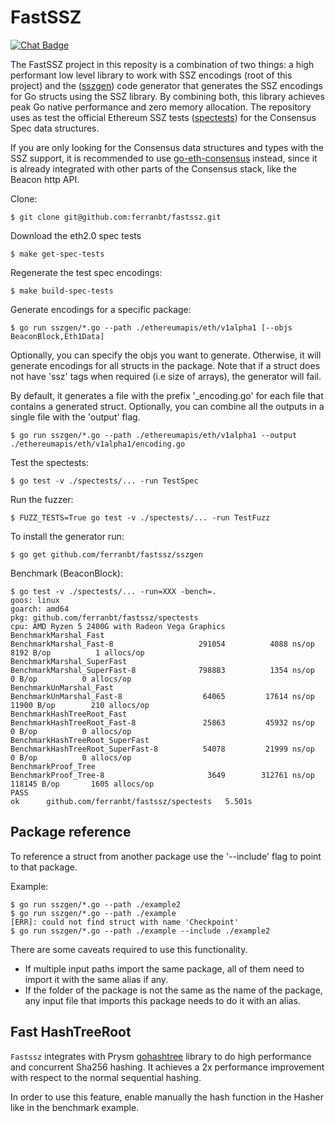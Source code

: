 # FastSSZ

[![Chat Badge]][chat link]

[chat badge]: https://img.shields.io/badge/chat-discord-%237289da
[chat link]: https://discord.gg/85U6593geJ

The FastSSZ project in this reposity is a combination of two things: a high performant low level library to work with SSZ encodings (root of this project) and the ([sszgen](./sszgen)) code generator that generates the SSZ encodings for Go structs using the SSZ library. By combining both, this library achieves peak Go native performance and zero memory allocation. The repository uses as test the official Ethereum SSZ tests ([spectests](./spectests/)) for the Consensus Spec data structures.

If you are only looking for the Consensus data structures and types with the SSZ support, it is recommended to use [go-eth-consensus](https://github.com/umbracle/go-eth-consensus) instead, since it is already integrated with other parts of the Consensus stack, like the Beacon http API.

Clone:

```
$ git clone git@github.com:ferranbt/fastssz.git
```

Download the eth2.0 spec tests

```
$ make get-spec-tests
```

Regenerate the test spec encodings:

```
$ make build-spec-tests
```

Generate encodings for a specific package:

```
$ go run sszgen/*.go --path ./ethereumapis/eth/v1alpha1 [--objs BeaconBlock,Eth1Data]
```

Optionally, you can specify the objs you want to generate. Otherwise, it will generate encodings for all structs in the package. Note that if a struct does not have 'ssz' tags when required (i.e size of arrays), the generator will fail.

By default, it generates a file with the prefix '\_encoding.go' for each file that contains a generated struct. Optionally, you can combine all the outputs in a single file with the 'output' flag.

```
$ go run sszgen/*.go --path ./ethereumapis/eth/v1alpha1 --output ./ethereumapis/eth/v1alpha1/encoding.go
```

Test the spectests:

```
$ go test -v ./spectests/... -run TestSpec
```

Run the fuzzer:

```
$ FUZZ_TESTS=True go test -v ./spectests/... -run TestFuzz
```

To install the generator run:

```
$ go get github.com/ferranbt/fastssz/sszgen
```

Benchmark (BeaconBlock):

```
$ go test -v ./spectests/... -run=XXX -bench=.
goos: linux
goarch: amd64
pkg: github.com/ferranbt/fastssz/spectests
cpu: AMD Ryzen 5 2400G with Radeon Vega Graphics
BenchmarkMarshal_Fast
BenchmarkMarshal_Fast-8             	  291054	      4088 ns/op	    8192 B/op	       1 allocs/op
BenchmarkMarshal_SuperFast
BenchmarkMarshal_SuperFast-8        	  798883	      1354 ns/op	       0 B/op	       0 allocs/op
BenchmarkUnMarshal_Fast
BenchmarkUnMarshal_Fast-8           	   64065	     17614 ns/op	   11900 B/op	     210 allocs/op
BenchmarkHashTreeRoot_Fast
BenchmarkHashTreeRoot_Fast-8        	   25863	     45932 ns/op	       0 B/op	       0 allocs/op
BenchmarkHashTreeRoot_SuperFast
BenchmarkHashTreeRoot_SuperFast-8   	   54078	     21999 ns/op	       0 B/op	       0 allocs/op
BenchmarkProof_Tree
BenchmarkProof_Tree-8               	    3649	    312761 ns/op	  118145 B/op	    1605 allocs/op
PASS
ok  	github.com/ferranbt/fastssz/spectests	5.501s
```

## Package reference

To reference a struct from another package use the '--include' flag to point to that package.

Example:

```
$ go run sszgen/*.go --path ./example2
$ go run sszgen/*.go --path ./example
[ERR]: could not find struct with name 'Checkpoint'
$ go run sszgen/*.go --path ./example --include ./example2
```

There are some caveats required to use this functionality.

- If multiple input paths import the same package, all of them need to import it with the same alias if any.
- If the folder of the package is not the same as the name of the package, any input file that imports this package needs to do it with an alias.

## Fast HashTreeRoot

`Fastssz` integrates with Prysm [gohashtree](github.com/prysmaticlabs/gohashtree) library to do high performance and concurrent Sha256 hashing. It achieves a 2x performance improvement with respect to the normal sequential hashing.

In order to use this feature, enable manually the hash function in the Hasher like in the benchmark example.
